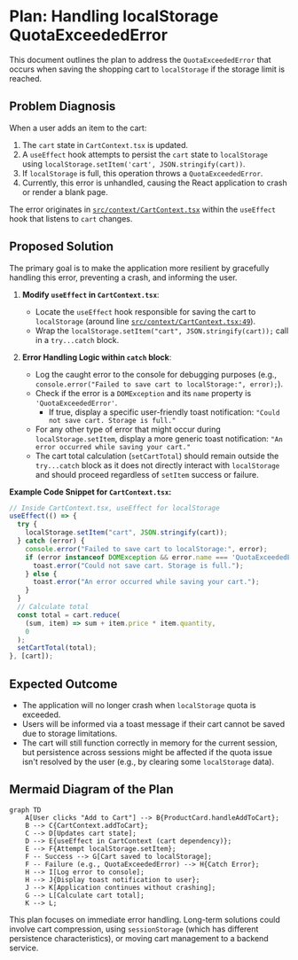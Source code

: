 # Plan: Handling localStorage QuotaExceededError

This document outlines the plan to address the `QuotaExceededError` that occurs when saving the shopping cart to `localStorage` if the storage limit is reached.

## Problem Diagnosis

When a user adds an item to the cart:
1.  The `cart` state in `CartContext.tsx` is updated.
2.  A `useEffect` hook attempts to persist the `cart` state to `localStorage` using `localStorage.setItem('cart', JSON.stringify(cart))`.
3.  If `localStorage` is full, this operation throws a `QuotaExceededError`.
4.  Currently, this error is unhandled, causing the React application to crash or render a blank page.

The error originates in [`src/context/CartContext.tsx`](src/context/CartContext.tsx:50) within the `useEffect` hook that listens to `cart` changes.

## Proposed Solution

The primary goal is to make the application more resilient by gracefully handling this error, preventing a crash, and informing the user.

1.  **Modify `useEffect` in `CartContext.tsx`**:
    *   Locate the `useEffect` hook responsible for saving the cart to `localStorage` (around line [`src/context/CartContext.tsx:49`](src/context/CartContext.tsx:49)).
    *   Wrap the `localStorage.setItem("cart", JSON.stringify(cart));` call in a `try...catch` block.

2.  **Error Handling Logic within `catch` block**:
    *   Log the caught error to the console for debugging purposes (e.g., `console.error("Failed to save cart to localStorage:", error);`).
    *   Check if the error is a `DOMException` and its `name` property is `'QuotaExceededError'`.
        *   If true, display a specific user-friendly toast notification: `"Could not save cart. Storage is full."`
    *   For any other type of error that might occur during `localStorage.setItem`, display a more generic toast notification: `"An error occurred while saving your cart."`
    *   The cart total calculation (`setCartTotal`) should remain outside the `try...catch` block as it does not directly interact with `localStorage` and should proceed regardless of `setItem` success or failure.

**Example Code Snippet for `CartContext.tsx`:**

```typescript
// Inside CartContext.tsx, useEffect for localStorage
useEffect(() => {
  try {
    localStorage.setItem("cart", JSON.stringify(cart));
  } catch (error) {
    console.error("Failed to save cart to localStorage:", error);
    if (error instanceof DOMException && error.name === 'QuotaExceededError') {
      toast.error("Could not save cart. Storage is full.");
    } else {
      toast.error("An error occurred while saving your cart.");
    }
  }
  // Calculate total
  const total = cart.reduce(
    (sum, item) => sum + item.price * item.quantity,
    0
  );
  setCartTotal(total);
}, [cart]);
```

## Expected Outcome

*   The application will no longer crash when `localStorage` quota is exceeded.
*   Users will be informed via a toast message if their cart cannot be saved due to storage limitations.
*   The cart will still function correctly in memory for the current session, but persistence across sessions might be affected if the quota issue isn't resolved by the user (e.g., by clearing some `localStorage` data).

## Mermaid Diagram of the Plan

```mermaid
graph TD
    A[User clicks "Add to Cart"] --> B{ProductCard.handleAddToCart};
    B --> C{CartContext.addToCart};
    C --> D[Updates cart state];
    D --> E{useEffect in CartContext (cart dependency)};
    E --> F{Attempt localStorage.setItem};
    F -- Success --> G[Cart saved to localStorage];
    F -- Failure (e.g., QuotaExceededError) --> H{Catch Error};
    H --> I[Log error to console];
    H --> J{Display toast notification to user};
    J --> K[Application continues without crashing];
    G --> L[Calculate cart total];
    K --> L;
```

This plan focuses on immediate error handling. Long-term solutions could involve cart compression, using `sessionStorage` (which has different persistence characteristics), or moving cart management to a backend service.